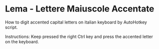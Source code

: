 # Lema - Lettere Maiuscole Accentate
How to digit accented capital letters on italian keyboard by AutoHotkey script.

Instructions: Keep pressed the right Ctrl key and press the accented letter on the keyboard.

